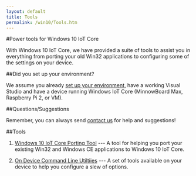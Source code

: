 ```yaml
---
layout: default
title: Tools
permalink: /win10/Tools.htm
---
```


<div class="container" markdown="1">
#Power tools for Windows 10 IoT Core

With Windows 10 IoT Core, we have provided a suite of tools to assist you in everything from porting your old Win32 applications to configuring some of the settings on your device.

##Did you set up your environment?

We assume you already [set up your environment]({{site.baseurl}}/GetStarted.htm), have a working Visual Studio and have a device running Windows IoT Core (MinnowBoard Max, Raspberry Pi 2, or VM).

##Questions/Suggestions

Remember, you can always send [contact us]({{site.baseurl}}/ContactUs.htm) for help and suggestions!

##Tools

1. [Windows 10 IoT Core Porting Tool]({{site.baseurl}}/win10/tools/IoTAPIPortingTool.htm) --- A tool for helping you port your existing Win32 and Windows CE applications to Windows 10 IoT Core.

2. [On Device Command Line Utiltiies]({{site.baseurl}}/win10/tools/CommandLineUtils.htm) --- A set of tools available on your device to help you configure a slew of options.

</div>
